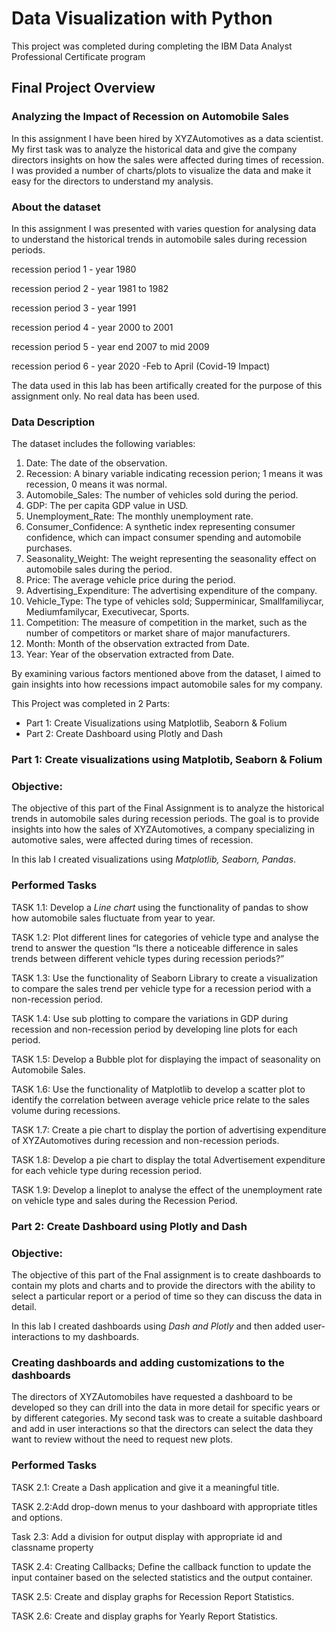 # Data Visualization with Python
This project was completed during completing the IBM Data Analyst Professional Certificate program

## **Final Project Overview**

### **Analyzing the Impact of Recession on Automobile Sales**

In this assignment I have been hired by XYZAutomotives as a data scientist. My first task was to analyze the historical data and give the company directors insights on how the sales were affected during times of recession. I was provided a number of charts/plots to visualize the data and make it easy for the directors to understand my analysis.

### **About the dataset**

In this assignment I was presented with varies question for analysing data to understand the historical trends in automobile sales during recession periods.

recession period 1 - year 1980

recession period 2 - year 1981 to 1982

recession period 3 - year 1991

recession period 4 - year 2000 to 2001

recession period 5 - year end 2007 to mid 2009

recession period 6 - year 2020 -Feb to April (Covid-19 Impact)

The data used in this lab has been artifically created for the purpose of this assignment only. No real data has been used.

### **Data Description**

The dataset includes the following variables:

1. Date: The date of the observation.
2. Recession: A binary variable indicating recession perion; 1 means it was recession, 0 means it was normal.
3. Automobile_Sales: The number of vehicles sold during the period.
4. GDP: The per capita GDP value in USD.
5. Unemployment_Rate: The monthly unemployment rate.
6. Consumer_Confidence: A synthetic index representing consumer confidence, which can impact consumer spending and automobile purchases.
7. Seasonality_Weight: The weight representing the seasonality effect on automobile sales during the period.
8. Price: The average vehicle price during the period.
9. Advertising_Expenditure: The advertising expenditure of the company.
10. Vehicle_Type: The type of vehicles sold; Supperminicar, Smallfamiliycar, Mediumfamilycar, Executivecar, Sports.
11. Competition: The measure of competition in the market, such as the number of competitors or market share of major manufacturers.
12. Month: Month of the observation extracted from Date.
13. Year: Year of the observation extracted from Date.

By examining various factors mentioned above from the dataset, I aimed to gain insights into how recessions impact automobile sales for my company.

This Project was completed in 2 Parts:

- Part 1: Create Visualizations using Matplotlib, Seaborn & Folium
- Part 2: Create Dashboard using Plotly and Dash

### **Part 1: Create visualizations using Matplotib, Seaborn & Folium**

### **Objective:**

The objective of this part of the Final Assignment is to analyze the historical trends in automobile sales during recession periods. The goal is to provide insights into how the sales of XYZAutomotives, a company specializing in automotive sales, were affected during times of recession.

In this lab I created visualizations using *Matplotlib, Seaborn, Pandas*.

### **Performed Tasks**

TASK 1.1: Develop a *Line chart* using the functionality of pandas to show how automobile sales fluctuate from year to year.

TASK 1.2: Plot different lines for categories of vehicle type and analyse the trend to answer the question “Is there a noticeable difference in sales trends between different vehicle types during recession periods?”

TASK 1.3: Use the functionality of Seaborn Library to create a visualization to compare the sales trend per vehicle type for a recession period with a non-recession period.

TASK 1.4: Use sub plotting to compare the variations in GDP during recession and non-recession period by developing line plots for each period.

TASK 1.5: Develop a Bubble plot for displaying the impact of seasonality on Automobile Sales.

TASK 1.6: Use the functionality of Matplotlib to develop a scatter plot to identify the correlation between average vehicle price relate to the sales volume during recessions.

TASK 1.7: Create a pie chart to display the portion of advertising expenditure of XYZAutomotives during recession and non-recession periods.

TASK 1.8: Develop a pie chart to display the total Advertisement expenditure for each vehicle type during recession period.

TASK 1.9: Develop a lineplot to analyse the effect of the unemployment rate on vehicle type and sales during the Recession Period.

### **Part 2: Create Dashboard using Plotly and Dash**

### **Objective:**

The objective of this part of the Fnal assignment is to create dashboards to contain my plots and charts and to provide the directors with the ability to select a particular report or a period of time so they can discuss the data in detail.

In this lab I created dashboards using *Dash and Plotly* and then added user-interactions to my dashboards.

### **Creating dashboards and adding customizations to the dashboards**

The directors of XYZAutomobiles have requested a dashboard to be developed so they can drill into the data in more detail for specific years or by different categories. My second task was to create a suitable dashboard and add in user interactions so that the directors can select the data they want to review without the need to request new plots.

### **Performed Tasks**

TASK 2.1: Create a Dash application and give it a meaningful title.

TASK 2.2:Add drop-down menus to your dashboard with appropriate titles and options.

Task 2.3: Add a division for output display with appropriate id and classname property

TASK 2.4: Creating Callbacks; Define the callback function to update the input container based on the selected statistics and the output container.

TASK 2.5: Create and display graphs for Recession Report Statistics.

TASK 2.6: Create and display graphs for Yearly Report Statistics.
